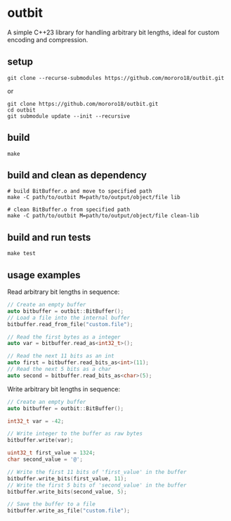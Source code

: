 # outbit

A simple C++23 library for handling arbitrary bit lengths, ideal for custom encoding and compression.

## setup
```
git clone --recurse-submodules https://github.com/mororo18/outbit.git
```
or
```
git clone https://github.com/mororo18/outbit.git
cd outbit
git submodule update --init --recursive
```

## build

```
make
```

## build and clean as dependency

```
# build BitBuffer.o and move to specified path
make -C path/to/outbit M=path/to/output/object/file lib

# clean BitBuffer.o from specified path
make -C path/to/outbit M=path/to/output/object/file clean-lib
```

## build and run tests

```
make test
```

## usage examples

Read arbitrary bit lengths in sequence:
```cpp
// Create an empty buffer
auto bitbuffer = outbit::BitBuffer();
// Load a file into the internal buffer
bitbuffer.read_from_file("custom.file");

// Read the first bytes as a integer
auto var = bitbuffer.read_as<int32_t>();

// Read the next 11 bits as an int
auto first = bitbuffer.read_bits_as<int>(11);
// Read the next 5 bits as a char
auto second = bitbuffer.read_bits_as<char>(5);
```

Write arbitrary bit lengths in sequence:

```cpp
// Create an empty buffer
auto bitbuffer = outbit::BitBuffer();

int32_t var = -42;

// Write integer to the buffer as raw bytes
bitbuffer.write(var);

uint32_t first_value = 1324;
char second_value = '@';

// Write the first 11 bits of 'first_value' in the buffer
bitbuffer.write_bits(first_value, 11);
// Write the first 5 bits of 'second_value' in the buffer
bitbuffer.write_bits(second_value, 5);

// Save the buffer to a file
bitbuffer.write_as_file("custom.file");
```
